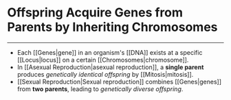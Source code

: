 # Offspring Acquire Genes from Parents by Inheriting Chromosomes
---
- Each [[Genes|gene]] in an organism's [[DNA]] exists at a specific [[Locus|locus]] on a certain [[Chromosomes|chromosome]].
- In [[Asexual Reproduction|asexual reproduction]], a **single parent** produces *genetically identical offspring* by [[Mitosis|mitosis]]. 
- [[Sexual Reproduction|Sexual reproduction]] combines [[Genes|genes]] from **two parents**, leading to *genetically diverse offspring*.